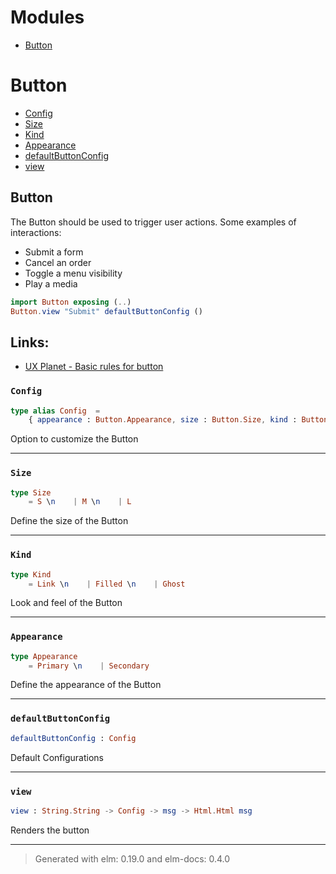 # Modules
- [Button](#button)

# Button
- [Config](#config)
- [Size](#size)
- [Kind](#kind)
- [Appearance](#appearance)
- [defaultButtonConfig](#defaultbuttonconfig)
- [view](#view)

## Button
The Button should be used to trigger user actions.
Some examples of interactions:
  - Submit a form
  - Cancel an order
  - Toggle a menu visibility
  - Play a media
```elm
import Button exposing (..)
Button.view "Submit" defaultButtonConfig ()
```
## Links:
  - [UX Planet - Basic rules for button](https://uxplanet.org/7-basic-rules-for-button-design-63dcdf5676b4)

### `Config`
```elm
type alias Config  =
    { appearance : Button.Appearance, size : Button.Size, kind : Button.Kind, class : String.String, theme : Button.Theme }
```
 Option to customize the Button


---


### `Size`
```elm
type Size  
    = S \n    | M \n    | L 
```
 Define the size of the Button


---


### `Kind`
```elm
type Kind  
    = Link \n    | Filled \n    | Ghost 
```
 Look and feel of the Button


---


### `Appearance`
```elm
type Appearance  
    = Primary \n    | Secondary 
```
 Define the appearance of the Button


---


### `defaultButtonConfig`
```elm
defaultButtonConfig : Config
```
 Default Configurations


---


### `view`
```elm
view : String.String -> Config -> msg -> Html.Html msg
```
 Renders the button


---


> Generated with elm: 0.19.0 and elm-docs: 0.4.0
